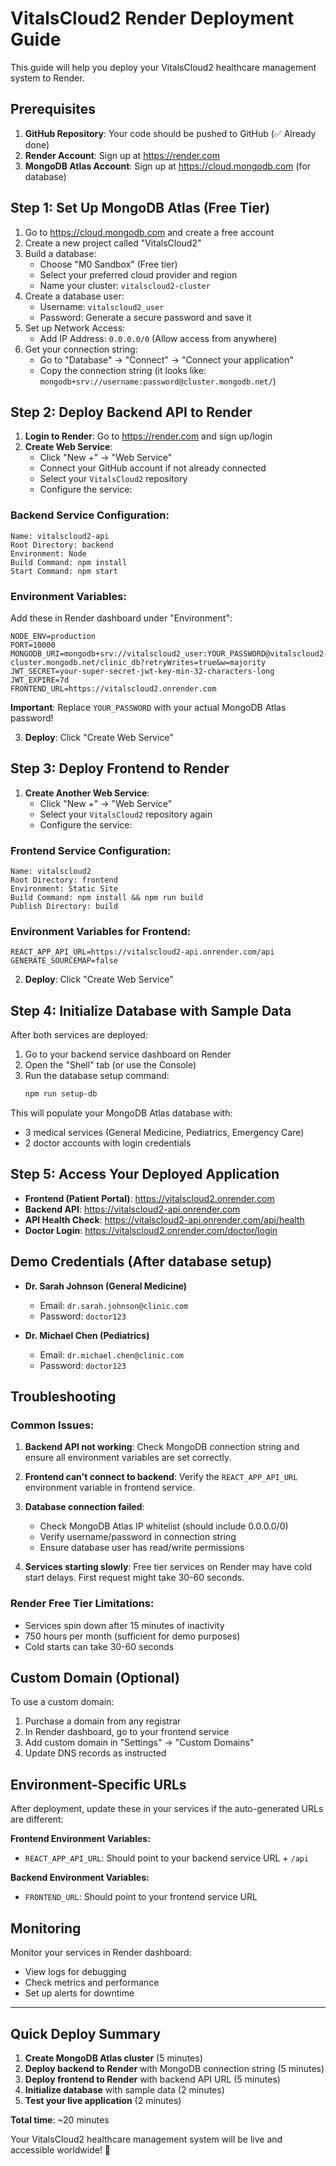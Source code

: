 # VitalsCloud2 Render Deployment Guide

This guide will help you deploy your VitalsCloud2 healthcare management system to Render.

## Prerequisites

1. **GitHub Repository**: Your code should be pushed to GitHub (✅ Already done)
2. **Render Account**: Sign up at https://render.com
3. **MongoDB Atlas Account**: Sign up at https://cloud.mongodb.com (for database)

## Step 1: Set Up MongoDB Atlas (Free Tier)

1. Go to https://cloud.mongodb.com and create a free account
2. Create a new project called "VitalsCloud2"
3. Build a database:
   - Choose "M0 Sandbox" (Free tier)
   - Select your preferred cloud provider and region
   - Name your cluster: `vitalscloud2-cluster`
4. Create a database user:
   - Username: `vitalscloud2_user`
   - Password: Generate a secure password and save it
5. Set up Network Access:
   - Add IP Address: `0.0.0.0/0` (Allow access from anywhere)
6. Get your connection string:
   - Go to "Database" → "Connect" → "Connect your application"
   - Copy the connection string (it looks like: `mongodb+srv://username:password@cluster.mongodb.net/`)

## Step 2: Deploy Backend API to Render

1. **Login to Render**: Go to https://render.com and sign up/login
2. **Create Web Service**:
   - Click "New +" → "Web Service"
   - Connect your GitHub account if not already connected
   - Select your `VitalsCloud2` repository
   - Configure the service:

### Backend Service Configuration:
```
Name: vitalscloud2-api
Root Directory: backend
Environment: Node
Build Command: npm install
Start Command: npm start
```

### Environment Variables:
Add these in Render dashboard under "Environment":

```
NODE_ENV=production
PORT=10000
MONGODB_URI=mongodb+srv://vitalscloud2_user:YOUR_PASSWORD@vitalscloud2-cluster.mongodb.net/clinic_db?retryWrites=true&w=majority
JWT_SECRET=your-super-secret-jwt-key-min-32-characters-long
JWT_EXPIRE=7d
FRONTEND_URL=https://vitalscloud2.onrender.com
```

**Important**: Replace `YOUR_PASSWORD` with your actual MongoDB Atlas password!

3. **Deploy**: Click "Create Web Service"

## Step 3: Deploy Frontend to Render

1. **Create Another Web Service**:
   - Click "New +" → "Web Service"
   - Select your `VitalsCloud2` repository again
   - Configure the service:

### Frontend Service Configuration:
```
Name: vitalscloud2
Root Directory: frontend
Environment: Static Site
Build Command: npm install && npm run build
Publish Directory: build
```

### Environment Variables for Frontend:
```
REACT_APP_API_URL=https://vitalscloud2-api.onrender.com/api
GENERATE_SOURCEMAP=false
```

2. **Deploy**: Click "Create Web Service"

## Step 4: Initialize Database with Sample Data

After both services are deployed:

1. Go to your backend service dashboard on Render
2. Open the "Shell" tab (or use the Console)
3. Run the database setup command:
   ```bash
   npm run setup-db
   ```

This will populate your MongoDB Atlas database with:
- 3 medical services (General Medicine, Pediatrics, Emergency Care)
- 2 doctor accounts with login credentials

## Step 5: Access Your Deployed Application

- **Frontend (Patient Portal)**: https://vitalscloud2.onrender.com
- **Backend API**: https://vitalscloud2-api.onrender.com
- **API Health Check**: https://vitalscloud2-api.onrender.com/api/health
- **Doctor Login**: https://vitalscloud2.onrender.com/doctor/login

## Demo Credentials (After database setup)

- **Dr. Sarah Johnson (General Medicine)**
  - Email: `dr.sarah.johnson@clinic.com`
  - Password: `doctor123`

- **Dr. Michael Chen (Pediatrics)**
  - Email: `dr.michael.chen@clinic.com`
  - Password: `doctor123`

## Troubleshooting

### Common Issues:

1. **Backend API not working**: Check MongoDB connection string and ensure all environment variables are set correctly.

2. **Frontend can't connect to backend**: Verify the `REACT_APP_API_URL` environment variable in frontend service.

3. **Database connection failed**: 
   - Check MongoDB Atlas IP whitelist (should include 0.0.0.0/0)
   - Verify username/password in connection string
   - Ensure database user has read/write permissions

4. **Services starting slowly**: Free tier services on Render may have cold start delays. First request might take 30-60 seconds.

### Render Free Tier Limitations:
- Services spin down after 15 minutes of inactivity
- 750 hours per month (sufficient for demo purposes)
- Cold starts can take 30-60 seconds

## Custom Domain (Optional)

To use a custom domain:
1. Purchase a domain from any registrar
2. In Render dashboard, go to your frontend service
3. Add custom domain in "Settings" → "Custom Domains"
4. Update DNS records as instructed

## Environment-Specific URLs

After deployment, update these in your services if the auto-generated URLs are different:

**Frontend Environment Variables:**
- `REACT_APP_API_URL`: Should point to your backend service URL + `/api`

**Backend Environment Variables:**
- `FRONTEND_URL`: Should point to your frontend service URL

## Monitoring

Monitor your services in Render dashboard:
- View logs for debugging
- Check metrics and performance
- Set up alerts for downtime

---

## Quick Deploy Summary

1. **Create MongoDB Atlas cluster** (5 minutes)
2. **Deploy backend to Render** with MongoDB connection string (5 minutes)
3. **Deploy frontend to Render** with backend API URL (5 minutes)
4. **Initialize database** with sample data (2 minutes)
5. **Test your live application** (2 minutes)

**Total time**: ~20 minutes

Your VitalsCloud2 healthcare management system will be live and accessible worldwide! 🚀

